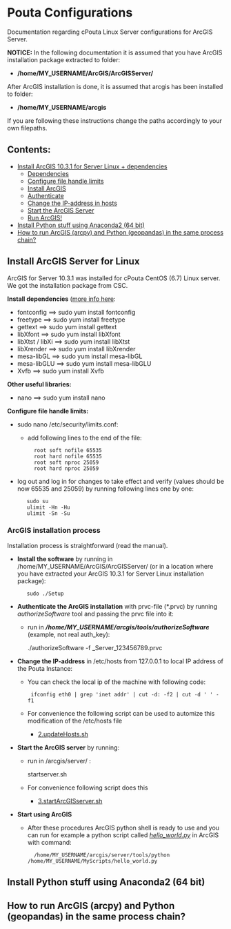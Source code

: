 # Pouta Configurations

Documentation regarding cPouta Linux Server configurations for ArcGIS Server.

**NOTICE:** In the following documentation it is assumed that you have ArcGIS installation package extracted to folder:
   - **/home/MY_USERNAME/ArcGIS/ArcGISServer/**
   
After ArcGIS installation is done, it is assumed that arcgis has been installed to folder:
   - **/home/MY_USERNAME/arcgis**
   
If you are following these instructions change the paths accordingly to your own filepaths. 
    
## Contents:

 - [Install ArcGIS 10.3.1 for Server Linux + dependencies](#arcgis-install)
     - [Dependencies](#dependencies)
     - [Configure file handle limits](#handle-limits)
     - [Install ArcGIS](#install-software)
     - [Authenticate](#authenticate)
     - [Change the IP-address in hosts](#change-IP)
     - [Start the ArcGIS Server](#start-server)
     - [Run ArcGIS!](#run-arcgis)
 - [Install Python stuff using Anaconda2 (64 bit)](#python-install)
 - [How to run ArcGIS (arcpy) and Python (geopandas) in the same process chain?](#how-to-run)
 
## <a name='arcgis-install'></a> Install ArcGIS Server for Linux

ArcGIS for Server 10.3.1 was installed for cPouta CentOS (6.7) Linux server. We got the installation package from CSC. 

**<a name='dependencies'></a> Install dependencies** ([more info here](http://server.arcgis.com/en/server/latest/install/linux/arcgis-for-server-system-requirements.htm):

  - fontconfig ==> sudo yum install fontconfig
  - freetype ==> sudo yum install freetype
  - gettext ==> sudo yum install gettext
  - libXfont ==> sudo yum install libXfont
  - libXtst / libXi ==> sudo yum install libXtst
  - libXrender ==> sudo yum install libXrender 
  - mesa-libGL ==> sudo yum install mesa-libGL
  - mesa-libGLU ==> sudo yum install mesa-libGLU 
  - Xvfb ==> sudo yum install Xvfb
  
**Other useful libraries:**

  - nano ==> sudo yum install nano
  
**<a name='handle-limits'></a> Configure file handle limits:**

  - sudo nano /etc/security/limits.conf:
  
     - add following lines to the end of the file:
             
             root soft nofile 65535
             root hard nofile 65535
             root soft nproc 25059
             root hard nproc 25059
   
   - log out and log in for changes to take effect and verify (values should be now 65535 and 25059) by running following lines one by one:
   
            sudo su
            ulimit -Hn -Hu
            ulimit -Sn -Su

### <a name='install-software'></a> ArcGIS installation process 

Installation process is straightforward (read the manual).
   
   - **Install the software** by running in /home/MY_USERNAME/ArcGIS/ArcGISServer/ (or in a location where you have extracted your ArcGIS 10.3.1 for Server Linux installation package):
      
            sudo ./Setup
   
   - **<a name='authenticate'></a> Authenticate the ArcGIS installation** with prvc-file (\*.prvc) by running *authorizeSoftware* tool and passing the prvc file into it:
       - run in ___/home/*MY_USERNAME*/arcgis/tools/authorizeSoftware___ (example, not real auth_key):
       
            ./authorizeSoftware -f \_Server\_123456789.prvc  
   
   - **<a name='change-IP'></a> Change the IP-address** in /etc/hosts from 127.0.0.1 to local IP address of the Pouta Instance:
   
     - You can check the local ip of the machine with following code:
     
            ifconfig eth0 | grep 'inet addr' | cut -d: -f2 | cut -d ' ' -f1
     
     - For convenience the following script can be used to automize this modification of the /etc/hosts file
        - [2.updateHosts.sh](2.updateHosts.sh)
        
   - **<a name='start-server'></a> Start the ArcGIS server** by running:
       - run in /arcgis/server/ :
        
            startserver.sh
        
       - For convenience following script does this
           - [3.startArcGISserver.sh](3.startArcGISserver.sh)
        
        
   - **<a name='run-arcgis'></a> Start using ArcGIS**
       - After these procedures ArcGIS python shell is ready to use and you can run for example a python script called _[hello_world.py](hello_world.py)_ in ArcGIS with command:
               
               /home/MY_USERNAME/arcgis/server/tools/python /home/MY_USERNAME/MyScripts/hello_world.py
      
        
 
## <a name='python-install'></a> Install Python stuff using Anaconda2 (64 bit)

## <a name='how-to-run'></a> How to run ArcGIS (arcpy) and Python (geopandas) in the same process chain?
 